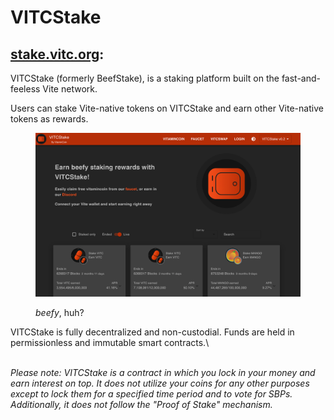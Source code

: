 # VITCStake

## [stake.vitc.org](https://stake.vitc.org):

VITCStake (formerly BeefStake), is a staking platform built on the fast-and-feeless Vite network.&#x20;

Users can stake Vite-native tokens on VITCStake and earn other Vite-native tokens as rewards.

<figure><img src="../.gitbook/assets/Screen Capture 2022-09-06 at 20.14.14.png" alt=""><figcaption><p><em>beefy</em>, huh?</p></figcaption></figure>

VITCStake is fully decentralized and non-custodial. Funds are held in permissionless and immutable smart contracts.\




\
_Please note: VITCStake is a contract in which you lock in your money and earn interest on top. It does not utilize your coins for any other purposes except to lock them for a specified time period and to vote for SBPs. Additionally, it does not follow the "Proof of Stake" mechanism._
